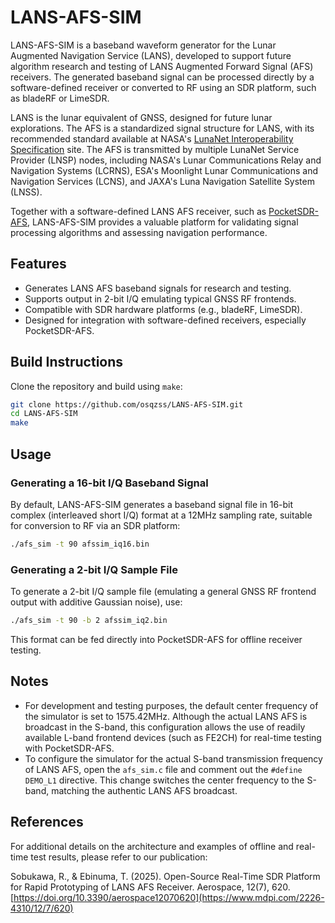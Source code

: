 # LANS-AFS-SIM

LANS-AFS-SIM is a baseband waveform generator for the Lunar Augmented Navigation Service (LANS), developed to support future algorithm research and testing of LANS Augmented Forward Signal (AFS) receivers. The generated baseband signal can be processed directly by a software-defined receiver or converted to RF using an SDR platform, such as bladeRF or LimeSDR.

LANS is the lunar equivalent of GNSS, designed for future lunar explorations. The AFS is a standardized signal structure for LANS, with its recommended standard available at NASA's [LunaNet Interoperability Specification](https://www.nasa.gov/directorates/somd/space-communications-navigation-program/lunanet-interoperability-specification/) site. The AFS is transmitted by multiple LunaNet Service Provider (LNSP) nodes, including NASA's Lunar Communications Relay and Navigation Systems (LCRNS), ESA's Moonlight Lunar Communications and Navigation Services (LCNS), and JAXA's Luna Navigation Satellite System (LNSS).

Together with a software-defined LANS AFS receiver, such as [PocketSDR-AFS](https://github.com/osqzss/PocketSDR-AFS), LANS-AFS-SIM provides a valuable platform for validating signal processing algorithms and assessing navigation performance.

## Features

- Generates LANS AFS baseband signals for research and testing.
- Supports output in 2-bit I/Q emulating typical GNSS RF frontends.
- Compatible with SDR hardware platforms (e.g., bladeRF, LimeSDR).
- Designed for integration with software-defined receivers, especially PocketSDR-AFS.

## Build Instructions

Clone the repository and build using `make`:

```sh
git clone https://github.com/osqzss/LANS-AFS-SIM.git
cd LANS-AFS-SIM
make
```

## Usage

### Generating a 16-bit I/Q Baseband Signal

By default, LANS-AFS-SIM generates a baseband signal file in 16-bit complex (interleaved short I/Q) format at a 12MHz sampling rate, suitable for conversion to RF via an SDR platform:

```sh
./afs_sim -t 90 afssim_iq16.bin
```

### Generating a 2-bit I/Q Sample File

To generate a 2-bit I/Q sample file (emulating a general GNSS RF frontend output with additive Gaussian noise), use:

```sh
./afs_sim -t 90 -b 2 afssim_iq2.bin
```

This format can be fed directly into PocketSDR-AFS for offline receiver testing.

## Notes

- For development and testing purposes, the default center frequency of the simulator is set to 1575.42MHz. Although the actual LANS AFS is broadcast in the S-band, this configuration allows the use of readily available L-band frontend devices (such as FE2CH) for real-time testing with PocketSDR-AFS.
- To configure the simulator for the actual S-band transmission frequency of LANS AFS, open the `afs_sim.c` file and comment out the `#define DEMO_L1` directive. This change switches the center frequency to the S-band, matching the authentic LANS AFS broadcast.

## References

For additional details on the architecture and examples of offline and real-time test results, please refer to our publication:

Sobukawa, R., & Ebinuma, T. (2025). Open-Source Real-Time SDR Platform for Rapid Prototyping of LANS AFS Receiver. Aerospace, 12(7), 620. [https://doi.org/10.3390/aerospace12070620](https://www.mdpi.com/2226-4310/12/7/620)
